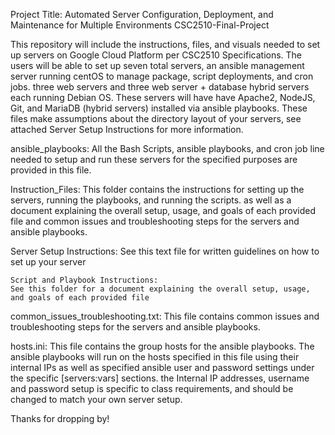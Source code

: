 Project Title: Automated Server Configuration, Deployment, and Maintenance for Multiple Environments
CSC2510-Final-Project

This repository will include the instructions, files, and visuals needed to set up servers on Google Cloud Platform per CSC2510 Specifications.
The users will be able to set up seven total servers, an ansible management server running centOS to manage package, script deployments, and cron jobs.
three web servers and three web server + database hybrid servers each running Debian OS. These servers will have have Apache2, NodeJS, Git, and MariaDB (hybrid servers) installed via ansible playbooks.
These files make assumptions about the directory layout of your servers, see attached Server Setup Instructions for more information.

ansible_playbooks:
All the Bash Scripts, ansible playbooks, and cron job line needed to setup and run these servers for the specified purposes are provided in this file.

Instruction_Files:
This folder contains the instructions for setting up the servers, running the playbooks, and running the scripts. as well as a document explaining the overall setup, usage, and goals of each provided file and common issues and troubleshooting steps for the servers and ansible playbooks.

Server Setup Instructions:
See this text file for written guidelines on how to set up your server
```
Script and Playbook Instructions:
See this folder for a document explaining the overall setup, usage, and goals of each provided file
```
common_issues_troubleshooting.txt:
This file contains common issues and troubleshooting steps for the servers and ansible playbooks.


hosts.ini:
This file contains the group hosts for the ansible playbooks. The ansible playbooks will run on the hosts specified in this file using their internal IPs as
well as specified ansible user and password settings under the specific [servers:vars] sections. the Internal IP addresses, username and password setup is specific to
class requirements, and should be changed to match your own server setup.

Thanks for dropping by!
